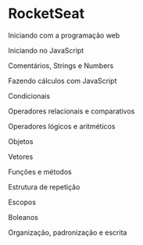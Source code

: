 # RocketSeat

Iniciando com a programação web

Iniciando no JavaScript

Comentários, Strings e Numbers

Fazendo cálculos com JavaScript

Condicionais

Operadores relacionais e comparativos

Operadores lógicos e aritméticos

Objetos

Vetores

Funções e métodos

Estrutura de repetição

Escopos

Boleanos

Organização, padronização e escrita
